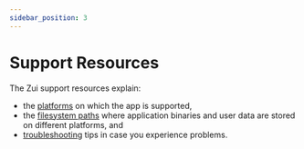 ```yaml
---
sidebar_position: 3
---
```


# Support Resources

The Zui support resources explain:

* the [platforms](Supported-Platforms.md) on which the app is supported,
* the [filesystem paths](Filesystem-Paths.md) where application binaries and user data are stored on different platforms, and
* [troubleshooting](Troubleshooting.md) tips in case you experience problems.
